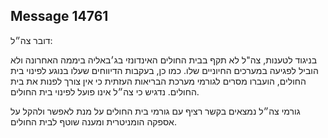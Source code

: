 ## Message 14761

דובר צה״ל:

בניגוד לטענות, צה"ל לא תקף בבית החולים האינדונזי בג׳באליה ביממה האחרונה ולא הוביל לפגיעה במערכים החיוניים שלו.
כמו כן, בעקבות הדיווחים שעלו בנוגע לפינוי בית החולים, הועברו מסרים לגורמי מערכת הבריאות העזתית כי אין צורך לפנות את בית החולים.
נדגיש כי צה״ל אינו פועל לפינוי בית החולים.

גורמי צה״ל נמצאים בקשר רציף עם גורמי בית החולים על מנת לאפשר ולהקל על אספקה הומניטרית ומענה שוטף לבית החולים.

